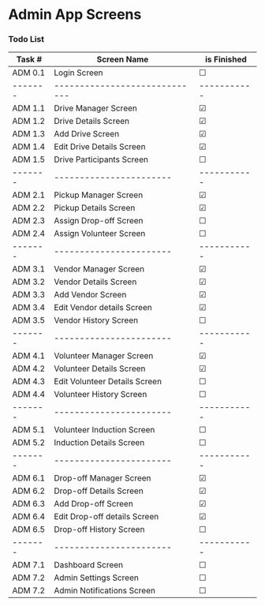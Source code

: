# Admin App Screens

### Todo List

| Task #  | Screen Name                   | is Finished |
| ------- | ----------------------------- | ----------- |
| ADM 0.1 | Login Screen                  | &#9744;     |
| ------- | ----------------------------- | ----------- |
| ADM 1.1 | Drive Manager Screen          | &#9745;     |
| ADM 1.2 | Drive Details Screen          | &#9745;     |
| ADM 1.3 | Add Drive Screen              | &#9745;     |
| ADM 1.4 | Edit Drive Details Screen     | &#9745;     |
| ADM 1.5 | Drive Participants Screen     | &#9744;     |
| ------- | -----------------------       | ----------- |
| ADM 2.1 | Pickup Manager Screen         | &#9745;     |
| ADM 2.2 | Pickup Details Screen         | &#9745;     |
| ADM 2.3 | Assign Drop-off Screen        | &#9744;     |
| ADM 2.4 | Assign Volunteer Screen       | &#9744;     |
| ------- | -----------------------       | ----------- |
| ADM 3.1 | Vendor Manager Screen         | &#9745;     |
| ADM 3.2 | Vendor Details Screen         | &#9745;     |
| ADM 3.3 | Add Vendor Screen             | &#9745;     |
| ADM 3.4 | Edit Vendor details Screen    | &#9745;     |
| ADM 3.5 | Vendor History Screen         | &#9744;     |
| ------- | -----------------------       | ----------- |
| ADM 4.1 | Volunteer Manager Screen      | &#9745;     |
| ADM 4.2 | Volunteer Details Screen      | &#9745;     |
| ADM 4.3 | Edit Volunteer Details Screen | &#9744;     |
| ADM 4.4 | Volunteer History Screen      | &#9744;     |
| ------- | -----------------------       | ----------- |
| ADM 5.1 | Volunteer Induction Screen    | &#9744;     |
| ADM 5.2 | Induction Details Screen      | &#9744;     |
| ------- | -----------------------       | ----------- |
| ADM 6.1 | Drop-off Manager Screen       | &#9745;     |
| ADM 6.2 | Drop-off Details Screen       | &#9745;     |
| ADM 6.3 | Add Drop-off Screen           | &#9745;     |
| ADM 6.4 | Edit Drop-off details Screen  | &#9745;     |
| ADM 6.5 | Drop-off History Screen       | &#9744;     |
| ------- | -----------------------       | ----------- |
| ADM 7.1 | Dashboard Screen              | &#9744;     |
| ADM 7.2 | Admin Settings Screen         | &#9744;     |
| ADM 7.2 | Admin Notifications Screen    | &#9744;     |

